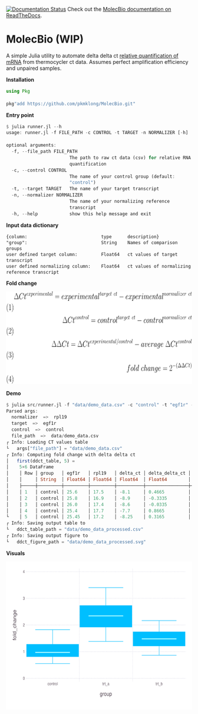 [![Documentation Status](https://readthedocs.org/projects/docs/badge/?version=latest)](https://molecbio.readthedocs.io/en/latest/) Check out the [MolecBio documentation on ReadTheDocs](https://molecbio.readthedocs.io/en/latest/).

# MolecBio (WIP)
A simple Julia utility to automate delta delta ct [relative quantification of mRNA](https://en.wikipedia.org/wiki/Real-time_polymerase_chain_reaction) from thermocycler ct data. Assumes perfect amplification efficiency and unpaired samples.


<b>Installation</b>
```julia
using Pkg

pkg"add https://github.com/pkmklong/MolecBio.git"
```

<b>Entry point</b>
```julia
$ julia runner.jl --h
usage: runner.jl -f FILE_PATH -c CONTROL -t TARGET -n NORMALIZER [-h]

optional arguments:
  -f, --file_path FILE_PATH
                        The path to raw ct data (csv) for relative RNA
                        quantification
  -c, --control CONTROL
                        The name of your control group (default:
                        "control")
  -t, --target TARGET   The name of your target transcript
  -n, --normalizer NORMALIZER
                        The name of your normalizing reference
                        transcript
  -h, --help            show this help message and exit
```

<b>Input data dictionary</b>
```
{column:                            type      description}
"group":                            String    Names of comparison groups
user defined target column:         Float64   ct values of target transcript
user defined normalizing column:    Float64   ct values of normalizing reference transcript
```

<b>Fold change</b>

<img src="https://github.com/pkmklong/molecbio/blob/master/images/ddct.svg" height="250"  class="center" title="delta delta CT">


<b>Demo</b>
```julia
$ julia src/runner.jl -f "data/demo_data.csv" -c "control" -t "egf1r" -n "rpl19" 
Parsed args:
  normalizer  =>  rpl19
  target  =>  egf1r
  control  =>  control
  file_path  =>  data/demo_data.csv
┌ Info: Loading CT values table
└   args["file_path"] = "data/demo_data.csv"
┌ Info: Computing fold change with delta delta ct
│   first(ddct_table, 5) =
│    5×6 DataFrame
│    │ Row │ group   │ egf1r   │ rpl19   │ delta_ct │ delta_delta_ct │ fold_change │
│    │     │ String  │ Float64 │ Float64 │ Float64  │ Float64        │ Float64     │
│    ├─────┼─────────┼─────────┼─────────┼──────────┼────────────────┼─────────────┤
│    │ 1   │ control │ 25.6    │ 17.5    │ -8.1     │ 0.4665         │ 1.38175     │
│    │ 2   │ control │ 25.8    │ 16.9    │ -8.9     │ -0.3335        │ 0.793609    │
│    │ 3   │ control │ 26.0    │ 17.4    │ -8.6     │ -0.0335        │ 0.977047    │
│    │ 4   │ control │ 25.4    │ 17.7    │ -7.7     │ 0.8665         │ 1.82323     │
└    │ 5   │ control │ 25.45   │ 17.2    │ -8.25    │ 0.3165         │ 1.24531     │
┌ Info: Saving output table to 
└   ddct_table_path = "data/demo_data_processed.csv"
┌ Info: Saving output figure to 
└   ddct_figure_path = "data/demo_data_processed.svg"

```
<b>Visuals</b>

<img src="https://github.com/pkmklong/molecbio/blob/master/images/demo_data_processed.svg" height="400"  class="center" title="Demo visualization">
